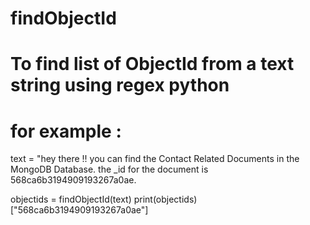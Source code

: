 # findObjectId
# To find list of ObjectId from a text string using regex python 

# for example :
text = "hey there !! you can find the Contact Related Documents in the MongoDB Database. the _id for the document is 568ca6b3194909193267a0ae.

objectids = findObjectId(text)
print(objectids)
["568ca6b3194909193267a0ae"]
